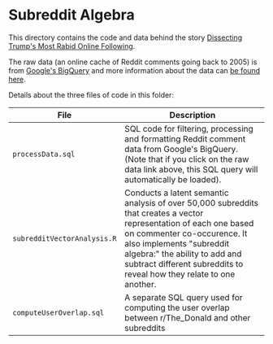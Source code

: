 # Subreddit Algebra

This directory contains the code and data behind the story [Dissecting Trump's Most Rabid Online Following](https://fivethirtyeight.com/features/dissecting-trumps-most-rabid-online-following/).

The raw data (an online cache of Reddit comments going back to 2005) is from [Google's BigQuery](https://bigquery.cloud.google.com/table/fh-bigquery:reddit_comments.2015_05) and more information about the data can [be found here](https://www.reddit.com/r/bigquery/comments/3cej2b/17_billion_reddit_comments_loaded_on_bigquery/).

Details about the three files of code in this folder:

File | Description
---|---------
`processData.sql` | SQL code for filtering, processing and formatting Reddit comment data from Google's BigQuery. (Note that if you click on the raw data link above, this SQL query will automatically be loaded).
`subredditVectorAnalysis.R` | Conducts a latent semantic analysis of over 50,000 subreddits that creates a vector representation of each one based on commenter co-occurence. It also implements "subreddit algebra:" the ability to add and subtract different subreddits to reveal how they relate to one another.
`computeUserOverlap.sql` | A separate SQL query used for computing the user overlap between r/The_Donald and other subreddits
